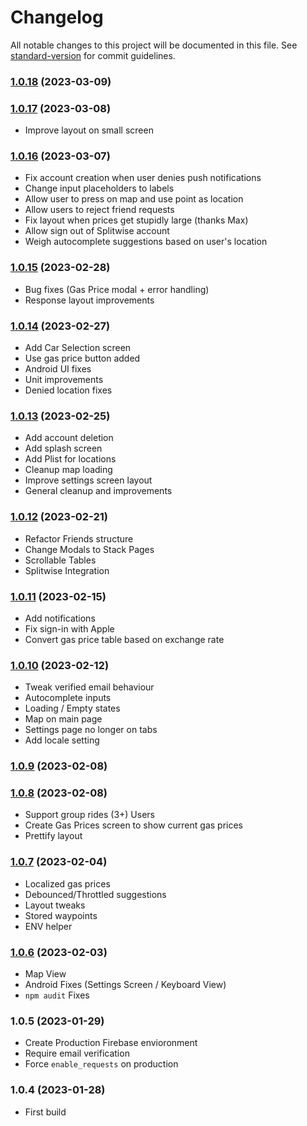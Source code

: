# Changelog

All notable changes to this project will be documented in this file. See [standard-version](https://github.com/conventional-changelog/standard-version) for commit guidelines.

### [1.0.18](https://github.com/m-mcardle/GasMeUp/compare/v1.0.17...v1.0.18) (2023-03-09)

### [1.0.17](https://github.com/m-mcardle/GasMeUp/compare/v1.0.16...v1.0.17) (2023-03-08)

* Improve layout on small screen

### [1.0.16](https://github.com/m-mcardle/GasMeUp/compare/v1.0.15...v1.0.16) (2023-03-07)

* Fix account creation when user denies push notifications
* Change input placeholders to labels
* Allow user to press on map and use point as location
* Allow users to reject friend requests
* Fix layout when prices get stupidly large (thanks Max)
* Allow sign out of Splitwise account
* Weigh autocomplete suggestions based on user's location

### [1.0.15](https://github.com/m-mcardle/CalculatorCalc/compare/v1.0.14...v1.0.15) (2023-02-28)

* Bug fixes (Gas Price modal + error handling)
* Response layout improvements

### [1.0.14](https://github.com/m-mcardle/CalculatorCalc/compare/v1.0.13...v1.0.14) (2023-02-27)

* Add Car Selection screen
* Use gas price button added
* Android UI fixes
* Unit improvements
* Denied location fixes

### [1.0.13](https://github.com/m-mcardle/CalculatorCalc/compare/v1.0.12...v1.0.13) (2023-02-25)

* Add account deletion
* Add splash screen
* Add Plist for locations
* Cleanup map loading
* Improve settings screen layout
* General cleanup and improvements

### [1.0.12](https://github.com/m-mcardle/CalculatorCalc/compare/v1.0.11...v1.0.12) (2023-02-21)

* Refactor Friends structure
* Change Modals to Stack Pages
* Scrollable Tables
* Splitwise Integration

### [1.0.11](https://github.com/m-mcardle/CalculatorCalc/compare/v1.0.10...v1.0.11) (2023-02-15)

* Add notifications
* Fix sign-in with Apple
* Convert gas price table based on exchange rate

### [1.0.10](https://github.com/m-mcardle/CalculatorCalc/compare/v1.0.9...v1.0.10) (2023-02-12)

* Tweak verified email behaviour
* Autocomplete inputs
* Loading / Empty states
* Map on main page
* Settings page no longer on tabs
* Add locale setting

### [1.0.9](https://github.com/m-mcardle/CalculatorCalc/compare/v1.0.8...v1.0.9) (2023-02-08)

### [1.0.8](https://github.com/m-mcardle/CalculatorCalc/compare/v1.0.7...v1.0.8) (2023-02-08)

* Support group rides (3+) Users
* Create Gas Prices screen to show current gas prices
* Prettify layout

### [1.0.7](https://github.com/m-mcardle/CalculatorCalc/compare/v1.0.6...v1.0.7) (2023-02-04)

* Localized gas prices
* Debounced/Throttled suggestions
* Layout tweaks
* Stored waypoints
* ENV helper

### [1.0.6](https://github.com/m-mcardle/CalculatorCalc/compare/v1.0.5...v1.0.6) (2023-02-03)

* Map View
* Android Fixes (Settings Screen / Keyboard View)
* `npm audit` Fixes

### 1.0.5 (2023-01-29)

* Create Production Firebase envioronment
* Require email verification
* Force `enable_requests` on production

### 1.0.4 (2023-01-28)

* First build
